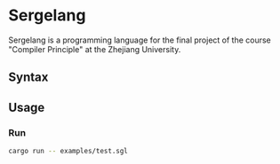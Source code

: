 # Sergelang
Sergelang is a programming language for the final project of the course "Compiler Principle" at the Zhejiang University.
## Syntax

## Usage
### Run
```bash
cargo run -- examples/test.sgl
```
